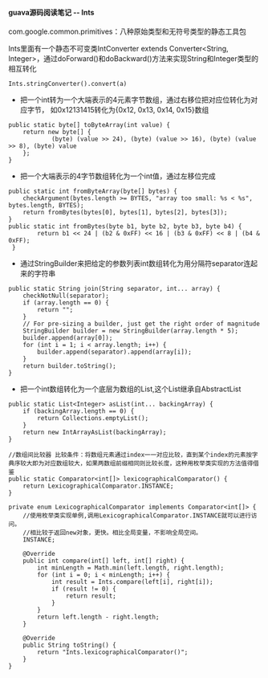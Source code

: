 ####  guava源码阅读笔记 -- Ints

com.google.common.primitives：八种原始类型和无符号类型的静态工具包

Ints里面有一个静态不可变类IntConverter extends Converter<String, Integer>，通过doForward()和doBackward()方法来实现String和Integer类型的相互转化

```
Ints.stringConverter().convert(a)
```

* 把一个int转为一个大端表示的4元素字节数组，通过右移位把对应位转化为对应字节，
  如0x12131415转化为{0x12, 0x13, 0x14, 0x15}数组

```
public static byte[] toByteArray(int value) {
    return new byte[] {
            (byte) (value >> 24), (byte) (value >> 16), (byte) (value >> 8), (byte) value
    };
}
```

* 把一个大端表示的4字节数组转化为一个int值，通过左移位完成

```
public static int fromByteArray(byte[] bytes) {
    checkArgument(bytes.length >= BYTES, "array too small: %s < %s", bytes.length, BYTES);
    return fromBytes(bytes[0], bytes[1], bytes[2], bytes[3]);
}
public static int fromBytes(byte b1, byte b2, byte b3, byte b4) {
        return b1 << 24 | (b2 & 0xFF) << 16 | (b3 & 0xFF) << 8 | (b4 & 0xFF);
 }
```

* 通过StringBuilder来把给定的参数列表int数组转化为用分隔符separator连起来的字符串

```
public static String join(String separator, int... array) {
    checkNotNull(separator);
    if (array.length == 0) {
        return "";
    }
    // For pre-sizing a builder, just get the right order of magnitude
    StringBuilder builder = new StringBuilder(array.length * 5);
    builder.append(array[0]);
    for (int i = 1; i < array.length; i++) {
        builder.append(separator).append(array[i]);
    }
    return builder.toString();
}
```

* 把一个int数组转化为一个底层为数组的List,这个List继承自AbstractList<Integer>

```
public static List<Integer> asList(int... backingArray) {
    if (backingArray.length == 0) {
        return Collections.emptyList();
    }
    return new IntArrayAsList(backingArray);
}
```



    //数组间比较器 比较条件：将数组元素通过index一一对应比较，直到某个index的元素按字典序较大即为对应数组较大，如果两数组前缀相同则比较长度，这种用枚举类实现的方法值得借鉴
    public static Comparator<int[]> lexicographicalComparator() {
        return LexicographicalComparator.INSTANCE;
    }
     
    private enum LexicographicalComparator implements Comparator<int[]> {
        //使用枚举类实现单例,调用LexicographicalComparator.INSTANCE就可以进行访问。
        //相比较于返回new对象，更快。相比全局变量，不影响全局空间。
        INSTANCE;
     
        @Override
        public int compare(int[] left, int[] right) {
            int minLength = Math.min(left.length, right.length);
            for (int i = 0; i < minLength; i++) {
                int result = Ints.compare(left[i], right[i]);
                if (result != 0) {
                    return result;
                }
            }
            return left.length - right.length;
        }
     
        @Override
        public String toString() {
            return "Ints.lexicographicalComparator()";
        }
    }
    
